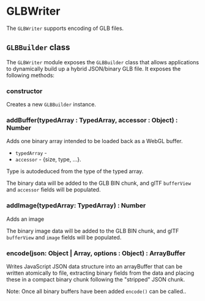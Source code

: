 # GLBWriter

The `GLBWriter` supports encoding of GLB files.


## `GLBBuilder` class

The `GLBWriter` module exposes the `GLBBuilder` class that allows applications to dynamically build up a hybrid JSON/binary GLB file. It exposes the following methods:


### constructor

Creates a new `GLBBuilder` instance.


### addBuffer(typedArray : TypedArray, accessor : Object) : Number

Adds one binary array intended to be loaded back as a WebGL buffer.

* `typedArray` -
* `accessor` - {size, type, ...}.

Type is autodeduced from the type of the typed array.

The binary data will be added to the GLB BIN chunk, and glTF `bufferView` and `accessor` fields will be populated.


### addImage(typedArray: TypedArray) : Number

Adds an image

The binary image data will be added to the GLB BIN chunk, and glTF `bufferView` and `image` fields will be populated.


### encode(json: Object | Array, options : Object) : ArrayBuffer

Writes JavaScript JSON data structure into an arrayBuffer that can be written atomically to file, extracting binary fields from the data and placing these in a compact binary chunk following the "stripped" JSON chunk.

Note: Once all binary buffers have been added `encode()` can be called..
